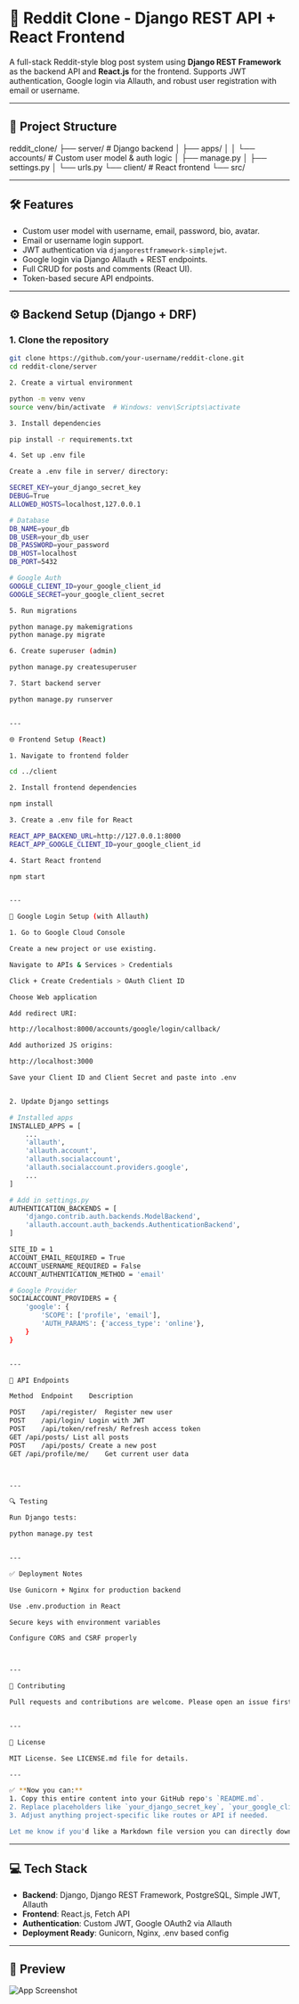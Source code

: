 # 🧠 Reddit Clone - Django REST API + React Frontend

A full-stack Reddit-style blog post system using **Django REST Framework** as the backend API and **React.js** for the frontend. Supports JWT authentication, Google login via Allauth, and robust user registration with email or username.

---

## 📁 Project Structure

reddit_clone/ ├── server/ # Django backend │ ├── apps/ │ │ └── accounts/ # Custom user model & auth logic │ ├── manage.py │ ├── settings.py │ └── urls.py └── client/ # React frontend └── src/

---

## 🛠️ Features

- Custom user model with username, email, password, bio, avatar.
- Email or username login support.
- JWT authentication via `djangorestframework-simplejwt`.
- Google login via Django Allauth + REST endpoints.
- Full CRUD for posts and comments (React UI).
- Token-based secure API endpoints.

---

## ⚙️ Backend Setup (Django + DRF)

### 1. Clone the repository

```bash
git clone https://github.com/your-username/reddit-clone.git
cd reddit-clone/server

2. Create a virtual environment

python -m venv venv
source venv/bin/activate  # Windows: venv\Scripts\activate

3. Install dependencies

pip install -r requirements.txt

4. Set up .env file

Create a .env file in server/ directory:

SECRET_KEY=your_django_secret_key
DEBUG=True
ALLOWED_HOSTS=localhost,127.0.0.1

# Database
DB_NAME=your_db
DB_USER=your_db_user
DB_PASSWORD=your_password
DB_HOST=localhost
DB_PORT=5432

# Google Auth
GOOGLE_CLIENT_ID=your_google_client_id
GOOGLE_SECRET=your_google_client_secret

5. Run migrations

python manage.py makemigrations
python manage.py migrate

6. Create superuser (admin)

python manage.py createsuperuser

7. Start backend server

python manage.py runserver


---

🌐 Frontend Setup (React)

1. Navigate to frontend folder

cd ../client

2. Install frontend dependencies

npm install

3. Create a .env file for React

REACT_APP_BACKEND_URL=http://127.0.0.1:8000
REACT_APP_GOOGLE_CLIENT_ID=your_google_client_id

4. Start React frontend

npm start


---

🔐 Google Login Setup (with Allauth)

1. Go to Google Cloud Console

Create a new project or use existing.

Navigate to APIs & Services > Credentials

Click + Create Credentials > OAuth Client ID

Choose Web application

Add redirect URI:

http://localhost:8000/accounts/google/login/callback/

Add authorized JS origins:

http://localhost:3000

Save your Client ID and Client Secret and paste into .env


2. Update Django settings

# Installed apps
INSTALLED_APPS = [
    ...
    'allauth',
    'allauth.account',
    'allauth.socialaccount',
    'allauth.socialaccount.providers.google',
    ...
]

# Add in settings.py
AUTHENTICATION_BACKENDS = [
    'django.contrib.auth.backends.ModelBackend',
    'allauth.account.auth_backends.AuthenticationBackend',
]

SITE_ID = 1
ACCOUNT_EMAIL_REQUIRED = True
ACCOUNT_USERNAME_REQUIRED = False
ACCOUNT_AUTHENTICATION_METHOD = 'email'

# Google Provider
SOCIALACCOUNT_PROVIDERS = {
    'google': {
        'SCOPE': ['profile', 'email'],
        'AUTH_PARAMS': {'access_type': 'online'},
    }
}


---

🔗 API Endpoints

Method	Endpoint	Description

POST	/api/register/	Register new user
POST	/api/login/	Login with JWT
POST	/api/token/refresh/	Refresh access token
GET	/api/posts/	List all posts
POST	/api/posts/	Create a new post
GET	/api/profile/me/	Get current user data



---

🔍 Testing

Run Django tests:

python manage.py test


---

✅ Deployment Notes

Use Gunicorn + Nginx for production backend

Use .env.production in React

Secure keys with environment variables

Configure CORS and CSRF properly



---

🤝 Contributing

Pull requests and contributions are welcome. Please open an issue first to discuss what you’d like to change.


---

📜 License

MIT License. See LICENSE.md file for details.

---

✅ **Now you can:**
1. Copy this entire content into your GitHub repo's `README.md`.
2. Replace placeholders like `your_django_secret_key`, `your_google_client_id`, and GitHub repo link.
3. Adjust anything project-specific like routes or API if needed.

Let me know if you'd like a Markdown file version you can directly download.

```

---

## 💻 Tech Stack

- **Backend**: Django, Django REST Framework, PostgreSQL, Simple JWT, Allauth
- **Frontend**: React.js, Fetch API
- **Authentication**: Custom JWT, Google OAuth2 via Allauth
- **Deployment Ready**: Gunicorn, Nginx, .env based config

---

## 📸 Preview

![App Screenshot](link-to-screenshot.png)
